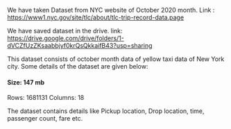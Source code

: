 We have taken Dataset from NYC website of October 2020 month.
Link : https://www1.nyc.gov/site/tlc/about/tlc-trip-record-data.page


We have saved dataset in the drive. link: https://drive.google.com/drive/folders/1-dVCZfUzZKsaabbjyf0krQsQkkaifB43?usp=sharing

This dataset consists of october month data of yellow taxi data of New York city.
Some details of the dataset are given below: 
#### Size: 147 mb
Rows: 1681131
Columns: 18

The dataset contains details like Pickup location, Drop location, time, passenger count, fare etc.
